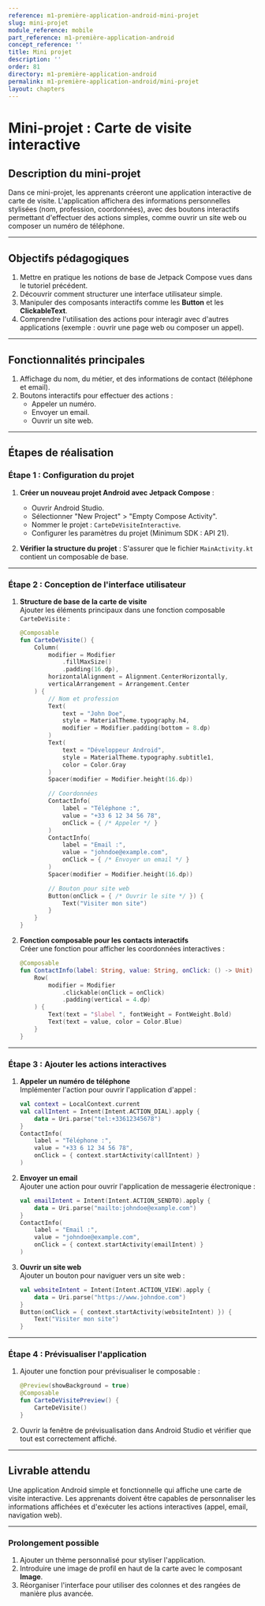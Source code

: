 ```yaml
---
reference: m1-première-application-android-mini-projet
slug: mini-projet
module_reference: mobile
part_reference: m1-première-application-android
concept_reference: ''
title: Mini projet
description: ''
order: 81
directory: m1-première-application-android
permalink: m1-première-application-android/mini-projet
layout: chapters
---
```


# Mini-projet : Carte de visite interactive

## **Description du mini-projet**

Dans ce mini-projet, les apprenants créeront une application interactive de carte de visite. L'application affichera des informations personnelles stylisées (nom, profession, coordonnées), avec des boutons interactifs permettant d'effectuer des actions simples, comme ouvrir un site web ou composer un numéro de téléphone.

---

## **Objectifs pédagogiques**
1. Mettre en pratique les notions de base de Jetpack Compose vues dans le tutoriel précédent.
2. Découvrir comment structurer une interface utilisateur simple.
3. Manipuler des composants interactifs comme les **Button** et les **ClickableText**.
4. Comprendre l'utilisation des actions pour interagir avec d'autres applications (exemple : ouvrir une page web ou composer un appel).

---

## **Fonctionnalités principales**
1. Affichage du nom, du métier, et des informations de contact (téléphone et email).
2. Boutons interactifs pour effectuer des actions :
   - Appeler un numéro.
   - Envoyer un email.
   - Ouvrir un site web.

---

## **Étapes de réalisation**

### **Étape 1 : Configuration du projet**
1. **Créer un nouveau projet Android avec Jetpack Compose** :
   - Ouvrir Android Studio.
   - Sélectionner "New Project" > "Empty Compose Activity".
   - Nommer le projet : `CarteDeVisiteInteractive`.
   - Configurer les paramètres du projet (Minimum SDK : API 21).

2. **Vérifier la structure du projet** : S'assurer que le fichier `MainActivity.kt` contient un composable de base.

---

### **Étape 2 : Conception de l'interface utilisateur**

1. **Structure de base de la carte de visite**  
   Ajouter les éléments principaux dans une fonction composable `CarteDeVisite` :
   ```kotlin
   @Composable
   fun CarteDeVisite() {
       Column(
           modifier = Modifier
               .fillMaxSize()
               .padding(16.dp),
           horizontalAlignment = Alignment.CenterHorizontally,
           verticalArrangement = Arrangement.Center
       ) {
           // Nom et profession
           Text(
               text = "John Doe",
               style = MaterialTheme.typography.h4,
               modifier = Modifier.padding(bottom = 8.dp)
           )
           Text(
               text = "Développeur Android",
               style = MaterialTheme.typography.subtitle1,
               color = Color.Gray
           )
           Spacer(modifier = Modifier.height(16.dp))

           // Coordonnées
           ContactInfo(
               label = "Téléphone :",
               value = "+33 6 12 34 56 78",
               onClick = { /* Appeler */ }
           )
           ContactInfo(
               label = "Email :",
               value = "johndoe@example.com",
               onClick = { /* Envoyer un email */ }
           )
           Spacer(modifier = Modifier.height(16.dp))

           // Bouton pour site web
           Button(onClick = { /* Ouvrir le site */ }) {
               Text("Visiter mon site")
           }
       }
   }
   ```

2. **Fonction composable pour les contacts interactifs**  
   Créer une fonction pour afficher les coordonnées interactives :
   ```kotlin
   @Composable
   fun ContactInfo(label: String, value: String, onClick: () -> Unit) {
       Row(
           modifier = Modifier
               .clickable(onClick = onClick)
               .padding(vertical = 4.dp)
       ) {
           Text(text = "$label ", fontWeight = FontWeight.Bold)
           Text(text = value, color = Color.Blue)
       }
   }
   ```

---

### **Étape 3 : Ajouter les actions interactives**

1. **Appeler un numéro de téléphone**  
   Implémenter l'action pour ouvrir l'application d'appel :
   ```kotlin
   val context = LocalContext.current
   val callIntent = Intent(Intent.ACTION_DIAL).apply {
       data = Uri.parse("tel:+33612345678")
   }
   ContactInfo(
       label = "Téléphone :",
       value = "+33 6 12 34 56 78",
       onClick = { context.startActivity(callIntent) }
   )
   ```

2. **Envoyer un email**  
   Ajouter une action pour ouvrir l'application de messagerie électronique :
   ```kotlin
   val emailIntent = Intent(Intent.ACTION_SENDTO).apply {
       data = Uri.parse("mailto:johndoe@example.com")
   }
   ContactInfo(
       label = "Email :",
       value = "johndoe@example.com",
       onClick = { context.startActivity(emailIntent) }
   )
   ```

3. **Ouvrir un site web**  
   Ajouter un bouton pour naviguer vers un site web :
   ```kotlin
   val websiteIntent = Intent(Intent.ACTION_VIEW).apply {
       data = Uri.parse("https://www.johndoe.com")
   }
   Button(onClick = { context.startActivity(websiteIntent) }) {
       Text("Visiter mon site")
   }
   ```

---

### **Étape 4 : Prévisualiser l'application**
1. Ajouter une fonction pour prévisualiser le composable :
   ```kotlin
   @Preview(showBackground = true)
   @Composable
   fun CarteDeVisitePreview() {
       CarteDeVisite()
   }
   ```

2. Ouvrir la fenêtre de prévisualisation dans Android Studio et vérifier que tout est correctement affiché.

---

## **Livrable attendu**
Une application Android simple et fonctionnelle qui affiche une carte de visite interactive. Les apprenants doivent être capables de personnaliser les informations affichées et d'exécuter les actions interactives (appel, email, navigation web).

---

### **Prolongement possible**
1. Ajouter un thème personnalisé pour styliser l'application.
2. Introduire une image de profil en haut de la carte avec le composant **Image**.
3. Réorganiser l'interface pour utiliser des colonnes et des rangées de manière plus avancée.